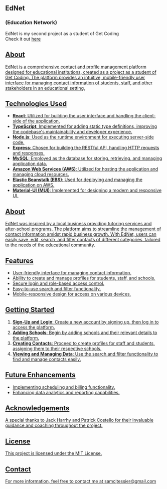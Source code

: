 

<h2>EdNet</h2>
<h3>(Education Network)</h3>
<P>EdNet is my second project as a student of Get Coding
<br>Check it out <a href="https://contactmanagement.app/">here<br></p>
<h2>About</h2>

EdNet is a comprehensive contact and profile management platform designed for educational institutions, created as a project as a student of Get Coding. The platform provides an intuitive, mobile-friendly user interface for managing contact information of students, staff, and other stakeholders in an educational setting.


## Technologies Used

- **React**: Utilized for building the user interface and handling the client-side of the application.
- **TypeScript**: Implemented for adding static type definitions, improving the codebase's maintainability and developer experience.
- **Node.js**: Used as the runtime environment for executing server-side code.
- **Express**: Chosen for building the RESTful API, handling HTTP requests and responses.
- **MySQL**: Employed as the database for storing, retrieving, and managing application data.
- **Amazon Web Services (AWS)**: Utilized for hosting the application and managing cloud resources.
- **Elastic Beanstalk (EBS)**: Used for deploying and managing the application on AWS.
- **Material-UI (MUI)**: Implemented for designing a modern and responsive UI.

## About

EdNet was inspired by a local business providing tutoring services and after-school programs. The platform aims to streamline the management of contact information amidst rapid business growth. With EdNet, users can easily save, edit, search, and filter contacts of different categories, tailored to the needs of the educational community.

## Features

- User-friendly interface for managing contact information.
- Ability to create and manage profiles for students, staff, and schools.
- Secure login and role-based access control.
- Easy-to-use search and filter functionality.
- Mobile-responsive design for access on various devices.

## Getting Started

1. **Sign-Up and Login**: Create a new account by signing up, then log in to access the platform.
2. **Adding Schools**: Begin by adding schools and their relevant details to the platform.
3. **Creating Contacts**: Proceed to create profiles for staff and students, assigning them to their respective schools.
4. **Viewing and Managing Data**: Use the search and filter functionality to find and manage contacts easily.

## Future Enhancements

- Implementing scheduling and billing functionality.
- Enhancing data analytics and reporting capabilities.
  
## Acknowledgements

A special thanks to Jack Harrhy and Patrick Costello for their invaluable guidance and coaching throughout the project.

## License

This project is licensed under the MIT License.

## Contact

For more information, feel free to contact me at samcjtessier@gmail.com


